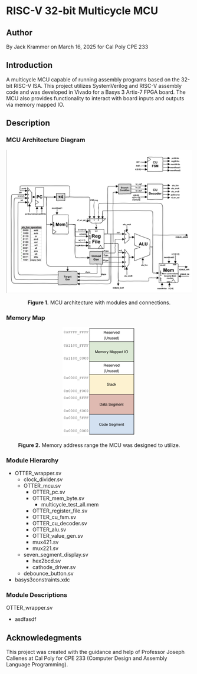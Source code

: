 # RISC-V 32-bit Multicycle MCU

## Author 

By Jack Krammer on March 16, 2025 for Cal Poly CPE 233

## Introduction

A multicycle MCU capable of running assembly programs based on the 32-bit RISC-V ISA. This project utilizes SystemVerilog and RISC-V assembly code and was developed in Vivado for a Basys 3 Artix-7 FPGA board. The MCU also provides functionality to interact with board inputs and outputs via memory mapped IO.


## Description

### MCU Architecture Diagram

<div align='center'/>

<img src="images/mcu_architecture.png" alt="mcu architecture diagram" width="600">

**Figure 1.** MCU architecture with modules and connections.

</div>


### Memory Map

<div align='center'>

<img src="images/memory_map.png" alt="mcu architecture diagram" width="200">

**Figure 2.** Memory address range the MCU was designed to utilize.

</div>


### Module Hierarchy

- OTTER_wrapper.sv
    - clock_divider.sv
    - OTTER_mcu.sv
        - OTTER_pc.sv
        - OTTER_mem_byte.sv
            - multicycle_test_all.mem
        - OTTER_register_file.sv
        - OTTER_cu_fsm.sv
        - OTTER_cu_decoder.sv
        - OTTER_alu.sv
        - OTTER_value_gen.sv
        - mux421.sv
        - mux221.sv
    - seven_segment_display.sv
        - hex2bcd.sv
        - cathode_driver.sv
    - debounce_button.sv
- basys3constraints.xdc


### Module Descriptions

OTTER_wrapper.sv
- asdfasdf


## Acknowledegments

This project was created with the guidance and help of Professor Joseph Callenes at Cal Poly for CPE 233 (Computer Design and Assembly Language Programming).

